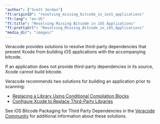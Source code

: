 ```yaml
---
"author": ["Scott Jordan"]
"ft:originID": "resolving_missing_bitcode_in_iosS_applications"
"ft:lang": "en-US"
"ft:title": "Resolving Missing Bitcode in iOS Applications"
"ft:prettyUrl": "Resolving_Missing_Bitcode_in_iOS_Applications"
"media_dir": "images/"
---
```

Veracode provides solutions to resolve third-party dependencies that prevent Xcode from building iOS applications with the accompanying bitcode.

If an application does not provide third-party dependencies in its source, Xcode cannot build bitcode.

Veracode recommends two solutions for building an application prior to scanning:

-   [Replacing a Library Using Conditional Compilation Blocks](https://docs.veracode.com/r/Replacing_a_Library_Using_Conditional_Compilation_Blocks)
-   [Configure Xcode to Replace Third-Party Libraries](https://docs.veracode.com/r/Configure_Xcode_to_Replace_Third_Party_Libraries)

See iOS Bitcode Packaging for Third Party Dependencies in the [Veracode Community](https://community.veracode.com/) for additional information about these solutions.
